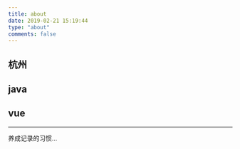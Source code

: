 ```yaml
---
title: about
date: 2019-02-21 15:19:44
type: "about"  
comments: false
---  
```

## 杭州   
## java  
## vue    

---  

养成记录的习惯...
